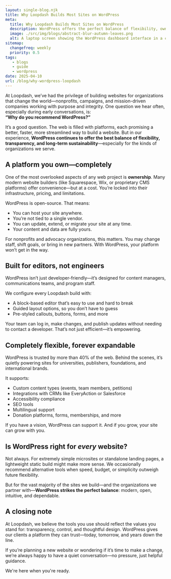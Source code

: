 ```yaml
---
layout: single-blog.njk
title: Why Loopdash Builds Most Sites on WordPress  
meta:
  title: Why Loopdash Builds Most Sites on WordPress  
  description: WordPress offers the perfect balance of flexibility, ownership, and ease-of-use for mission-driven organizations. Here’s why we recommend it for most of our client websites.
  image: ./src/img/blogs/abstract-blur-autumn-leaves.png
  alt: A laptop screen showing the WordPress dashboard interface in a clean, well-lit workspace.
sitemap:
  changefreq: weekly  
  priority: 0.5  
tags:
   - blogs  
   - guide  
   - wordpress  
date: 2025-04-10
url: /blog/why-wordpress-loopdash  
---
```


At Loopdash, we’ve had the privilege of building websites for organizations that change the world—nonprofits, campaigns, and mission-driven companies working with purpose and integrity. One question we hear often, especially during early conversations, is:  
**“Why do you recommend WordPress?”**

It’s a good question. The web is filled with platforms, each promising a better, faster, more streamlined way to build a website. But in our experience, **WordPress continues to offer the best balance of flexibility, transparency, and long-term sustainability**—especially for the kinds of organizations we serve.

## A platform you own—completely

One of the most overlooked aspects of any web project is **ownership**. Many modern website builders (like Squarespace, Wix, or proprietary CMS platforms) offer convenience—but at a cost. You’re locked into their infrastructure, pricing, and limitations.

WordPress is open-source. That means:
- You can host your site anywhere.
- You’re not tied to a single vendor.
- You can update, extend, or migrate your site at any time.
- Your content and data are fully yours.

For nonprofits and advocacy organizations, this matters. You may change staff, shift goals, or bring in new partners. With WordPress, your platform won’t get in the way.

## Built for editors, not engineers

WordPress isn’t just developer-friendly—it’s designed for content managers, communications teams, and program staff.

We configure every Loopdash build with:
- A block-based editor that’s easy to use and hard to break
- Guided layout options, so you don’t have to guess
- Pre-styled callouts, buttons, forms, and more

Your team can log in, make changes, and publish updates without needing to contact a developer. That’s not just efficient—it’s empowering.

## Completely flexible, forever expandable

WordPress is trusted by more than 40% of the web. Behind the scenes, it’s quietly powering sites for universities, publishers, foundations, and international brands.

It supports:
- Custom content types (events, team members, petitions)
- Integrations with CRMs like EveryAction or Salesforce
- Accessibility compliance
- SEO tools
- Multilingual support
- Donation platforms, forms, memberships, and more

If you have a vision, WordPress can support it. And if you grow, your site can grow with you.

## Is WordPress right for *every* website?

Not always. For extremely simple microsites or standalone landing pages, a lightweight static build might make more sense. We occasionally recommend alternative tools when speed, budget, or simplicity outweigh future flexibility.

But for the vast majority of the sites we build—and the organizations we partner with—**WordPress strikes the perfect balance**: modern, open, intuitive, and dependable.

## A closing note

At Loopdash, we believe the tools you use should reflect the values you stand for: transparency, control, and thoughtful design. WordPress gives our clients a platform they can trust—today, tomorrow, and years down the line.

If you’re planning a new website or wondering if it’s time to make a change, we’re always happy to have a quiet conversation—no pressure, just helpful guidance.

We're here when you're ready.